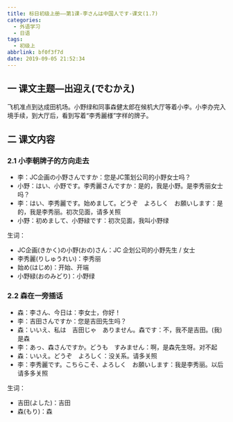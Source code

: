 ```yaml
---
title: 标日初级上册——第1课-李さんは中国人です-课文(1.7)
categories:
  - 外语学习
  - 日语
tags:
  - 初级上
abbrlink: bf0f3f7d
date: 2019-09-05 21:52:34
---
```

## 一 课文主题—出迎え(でむかえ)

飞机准点到达成田机场。小野绿和同事森健太郎在候机大厅等着小李。小李办完入境手续，到大厅后，看到写着“李秀麗様”字样的牌子。

<!--more-->

## 二 课文内容

### 2.1 小李朝牌子的方向走去 

* 李：JC企画の小野さんですか：您是JC策划公司的小野女士吗？
* 小野：はい、小野です。李秀麗さんですか：是的，我是小野。是李秀丽女士吗？
* 李：はい、李秀麗です。始めまして。どうぞ　よろしく　お願いします：是的，我是李秀丽。初次见面，请多关照
* 小野：初めまして、小野緑です：初次见面，我叫小野绿

生词：

* JC企画(きかく)の小野(おの)さん：JC 企划公司的小野先生 / 女士
* 李秀麗(りしゅうれい)：李秀丽
* 始め(はじめ)：开始、开端
* 小野緑(おのみどり)：小野绿

### 2.2 森在一旁插话

* 森：李さん、今日は：李女士，你好！
* 李：吉田さんですか：您是吉田先生吗？
* 森：いいえ、私は　吉田じゃ　ありません。森です：不，我不是吉田。(我)是森
* 李：あっ、森さんですか。どうも　すみません：啊，是森先生呀。对不起
* 森：いいえ。どうぞ　よろしく：没关系。请多关照
* 李：李秀麗です。こちらこそ、よろしく　お願いします：我是李秀丽。以后请多多关照

生词：

* 吉田(よした)：吉田
* 森(もり)：森